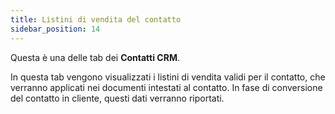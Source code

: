 ```yaml
---
title: Listini di vendita del contatto
sidebar_position: 14
---
```


Questa è una delle tab dei **Contatti CRM**.

In questa tab vengono visualizzati i listini di vendita validi per il contatto, che verranno applicati nei documenti intestati al contatto. In fase di conversione del contatto in cliente, questi dati verranno riportati. 
